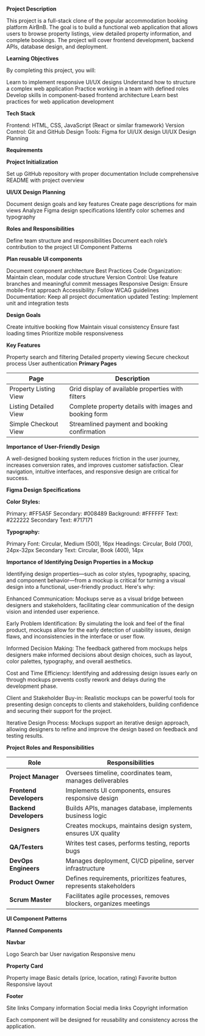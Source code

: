 **Project Description**

This project is a full-stack clone of the popular accommodation booking platform AirBnB. The goal is to build a functional web application that allows users to browse property listings, view detailed property information, and complete bookings. The project will cover frontend development, backend APIs, database design, and deployment.

**Learning Objectives**

By completing this project, you will:

Learn to implement responsive UI/UX designs
Understand how to structure a complex web application
Practice working in a team with defined roles
Develop skills in component-based frontend architecture
Learn best practices for web application development

**Tech Stack**

Frontend: HTML, CSS, JavaScript (React or similar framework)
Version Control: Git and GitHub
Design Tools: Figma for UI/UX design
UI/UX Design Planning

**Requirements**

**Project Initialization**

Set up GitHub repository with proper documentation
Include comprehensive README with project overview

**UI/UX Design Planning**

Document design goals and key features
Create page descriptions for main views
Analyze Figma design specifications
Identify color schemes and typography

**Roles and Responsibilities**

Define team structure and responsibilities
Document each role’s contribution to the project
UI Component Patterns

**Plan reusable UI components**

Document component architecture
Best Practices
Code Organization: Maintain clean, modular code structure
Version Control: Use feature branches and meaningful commit messages
Responsive Design: Ensure mobile-first approach
Accessibility: Follow WCAG guidelines
Documentation: Keep all project documentation updated
Testing: Implement unit and integration tests

**Design Goals**

Create intuitive booking flow
Maintain visual consistency
Ensure fast loading times
Prioritize mobile responsiveness

**Key Features**

Property search and filtering
Detailed property viewing
Secure checkout process
User authentication
**Primary Pages**

| Page                   | Description                                                  |
|------------------------|--------------------------------------------------------------|
| Property Listing View  | Grid display of available properties with filters            |
| Listing Detailed View  | Complete property details with images and booking form       |
| Simple Checkout View   | Streamlined payment and booking confirmation                 |

**Importance of User-Friendly Design**

A well-designed booking system reduces friction in the user journey, increases conversion rates, and improves customer satisfaction. Clear navigation, intuitive interfaces, and responsive design are critical for success.

**Figma Design Specifications**

**Color Styles:**

Primary: #FF5A5F
Secondary: #008489
Background: #FFFFFF
Text: #222222
Secondary Text: #717171

**Typography:**

Primary Font: Circular, Medium (500), 16px
Headings: Circular, Bold (700), 24px-32px
Secondary Text: Circular, Book (400), 14px

**Importance of Identifying Design Properties in a Mockup**

Identifying design properties—such as color styles, typography, spacing, and component behavior—from a mockup is critical for turning a visual design into a functional, user-friendly product. Here's why:

Enhanced Communication: Mockups serve as a visual bridge between designers and stakeholders, facilitating clear communication of the design vision and intended user experience. 

Early Problem Identification: By simulating the look and feel of the final product, mockups allow for the early detection of usability issues, design flaws, and inconsistencies in the interface or user flow. 

Informed Decision Making: The feedback gathered from mockups helps designers make informed decisions about design choices, such as layout, color palettes, typography, and overall aesthetics. 

Cost and Time Efficiency: Identifying and addressing design issues early on through mockups prevents costly rework and delays during the development phase. 

Client and Stakeholder Buy-in: Realistic mockups can be powerful tools for presenting design concepts to clients and stakeholders, building confidence and securing their support for the project. 

Iterative Design Process: Mockups support an iterative design approach, allowing designers to refine and improve the design based on feedback and testing results. 

**Project Roles and Responsibilities**

| Role                    | Responsibilities                                                              |
|--------------------     |-------------------------------------------------------------------------------|
| **Project Manager**     | Oversees timeline, coordinates team, manages deliverables                     |
| **Frontend Developers** | Implements UI components, ensures responsive design                           |
| **Backend Developers**  | Builds APIs, manages database, implements business logic                      |
| **Designers**           | Creates mockups, maintains design system, ensures UX quality                  |
| **QA/Testers**          | Writes test cases, performs testing, reports bugs                             |
| **DevOps Engineers**    | Manages deployment, CI/CD pipeline, server infrastructure                     |
| **Product Owner**       | Defines requirements, prioritizes features, represents stakeholders           |
| **Scrum Master**        | Facilitates agile processes, removes blockers, organizes meetings             |

**UI Component Patterns**

**Planned Components**

**Navbar**

Logo
Search bar
User navigation
Responsive menu

**Property Card**

Property image
Basic details (price, location, rating)
Favorite button
Responsive layout

**Footer**

Site links
Company information
Social media links
Copyright information

Each component will be designed for reusability and consistency across the application.
